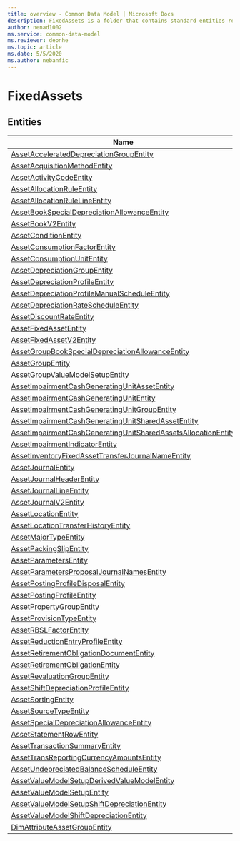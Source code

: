 ```yaml
---
title: overview - Common Data Model | Microsoft Docs
description: FixedAssets is a folder that contains standard entities related to the Common Data Model.
author: nenad1002
ms.service: common-data-model
ms.reviewer: deonhe
ms.topic: article
ms.date: 5/5/2020
ms.author: nebanfic
---
```


# FixedAssets


## Entities

|Name|Description|
|---|---|
|[AssetAcceleratedDepreciationGroupEntity](AssetAcceleratedDepreciationGroupEntity.md)||
|[AssetAcquisitionMethodEntity](AssetAcquisitionMethodEntity.md)||
|[AssetActivityCodeEntity](AssetActivityCodeEntity.md)||
|[AssetAllocationRuleEntity](AssetAllocationRuleEntity.md)||
|[AssetAllocationRuleLineEntity](AssetAllocationRuleLineEntity.md)||
|[AssetBookSpecialDepreciationAllowanceEntity](AssetBookSpecialDepreciationAllowanceEntity.md)||
|[AssetBookV2Entity](AssetBookV2Entity.md)||
|[AssetConditionEntity](AssetConditionEntity.md)||
|[AssetConsumptionFactorEntity](AssetConsumptionFactorEntity.md)||
|[AssetConsumptionUnitEntity](AssetConsumptionUnitEntity.md)||
|[AssetDepreciationGroupEntity](AssetDepreciationGroupEntity.md)||
|[AssetDepreciationProfileEntity](AssetDepreciationProfileEntity.md)||
|[AssetDepreciationProfileManualScheduleEntity](AssetDepreciationProfileManualScheduleEntity.md)||
|[AssetDepreciationRateScheduleEntity](AssetDepreciationRateScheduleEntity.md)||
|[AssetDiscountRateEntity](AssetDiscountRateEntity.md)||
|[AssetFixedAssetEntity](AssetFixedAssetEntity.md)||
|[AssetFixedAssetV2Entity](AssetFixedAssetV2Entity.md)||
|[AssetGroupBookSpecialDepreciationAllowanceEntity](AssetGroupBookSpecialDepreciationAllowanceEntity.md)||
|[AssetGroupEntity](AssetGroupEntity.md)||
|[AssetGroupValueModelSetupEntity](AssetGroupValueModelSetupEntity.md)||
|[AssetImpairmentCashGeneratingUnitAssetEntity](AssetImpairmentCashGeneratingUnitAssetEntity.md)||
|[AssetImpairmentCashGeneratingUnitEntity](AssetImpairmentCashGeneratingUnitEntity.md)||
|[AssetImpairmentCashGeneratingUnitGroupEntity](AssetImpairmentCashGeneratingUnitGroupEntity.md)||
|[AssetImpairmentCashGeneratingUnitSharedAssetEntity](AssetImpairmentCashGeneratingUnitSharedAssetEntity.md)||
|[AssetImpairmentCashGeneratingUnitSharedAssetsAllocationEntity](AssetImpairmentCashGeneratingUnitSharedAssetsAllocationEntity.md)||
|[AssetImpairmentIndicatorEntity](AssetImpairmentIndicatorEntity.md)||
|[AssetInventoryFixedAssetTransferJournalNameEntity](AssetInventoryFixedAssetTransferJournalNameEntity.md)||
|[AssetJournalEntity](AssetJournalEntity.md)||
|[AssetJournalHeaderEntity](AssetJournalHeaderEntity.md)||
|[AssetJournalLineEntity](AssetJournalLineEntity.md)||
|[AssetJournalV2Entity](AssetJournalV2Entity.md)||
|[AssetLocationEntity](AssetLocationEntity.md)||
|[AssetLocationTransferHistoryEntity](AssetLocationTransferHistoryEntity.md)||
|[AssetMajorTypeEntity](AssetMajorTypeEntity.md)||
|[AssetPackingSlipEntity](AssetPackingSlipEntity.md)||
|[AssetParametersEntity](AssetParametersEntity.md)||
|[AssetParametersProposalJournalNamesEntity](AssetParametersProposalJournalNamesEntity.md)||
|[AssetPostingProfileDisposalEntity](AssetPostingProfileDisposalEntity.md)||
|[AssetPostingProfileEntity](AssetPostingProfileEntity.md)||
|[AssetPropertyGroupEntity](AssetPropertyGroupEntity.md)||
|[AssetProvisionTypeEntity](AssetProvisionTypeEntity.md)||
|[AssetRBSLFactorEntity](AssetRBSLFactorEntity.md)||
|[AssetReductionEntryProfileEntity](AssetReductionEntryProfileEntity.md)||
|[AssetRetirementObligationDocumentEntity](AssetRetirementObligationDocumentEntity.md)||
|[AssetRetirementObligationEntity](AssetRetirementObligationEntity.md)||
|[AssetRevaluationGroupEntity](AssetRevaluationGroupEntity.md)||
|[AssetShiftDepreciationProfileEntity](AssetShiftDepreciationProfileEntity.md)||
|[AssetSortingEntity](AssetSortingEntity.md)||
|[AssetSourceTypeEntity](AssetSourceTypeEntity.md)||
|[AssetSpecialDepreciationAllowanceEntity](AssetSpecialDepreciationAllowanceEntity.md)||
|[AssetStatementRowEntity](AssetStatementRowEntity.md)||
|[AssetTransactionSummaryEntity](AssetTransactionSummaryEntity.md)||
|[AssetTransReportingCurrencyAmountsEntity](AssetTransReportingCurrencyAmountsEntity.md)||
|[AssetUndepreciatedBalanceScheduleEntity](AssetUndepreciatedBalanceScheduleEntity.md)||
|[AssetValueModelSetupDerivedValueModelEntity](AssetValueModelSetupDerivedValueModelEntity.md)||
|[AssetValueModelSetupEntity](AssetValueModelSetupEntity.md)||
|[AssetValueModelSetupShiftDepreciationEntity](AssetValueModelSetupShiftDepreciationEntity.md)||
|[AssetValueModelShiftDepreciationEntity](AssetValueModelShiftDepreciationEntity.md)||
|[DimAttributeAssetGroupEntity](DimAttributeAssetGroupEntity.md)||
